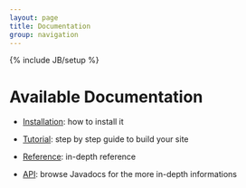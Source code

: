 ```yaml
---
layout: page
title: Documentation
group: navigation
---
```


{% include JB/setup %}

# Available Documentation

- [Installation](install.html): how to install it 

- [Tutorial](tutorial.html): step by step guide to build your site

- [Reference](reference.html): in-depth reference

- [API](/javadoc/): browse Javadocs for the more in-depth informations
